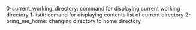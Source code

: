 0-current_working_directory: command for displaying current working directory
1-listit: comand for displaying contents list of current directory
2-bring_me_home: changing directory to home directory
